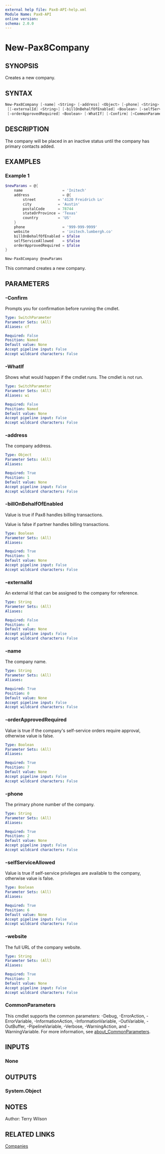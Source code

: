 ```yaml
---
external help file: Pax8-API-help.xml
Module Name: Pax8-API
online version:
schema: 2.0.0
---
```


# New-Pax8Company

## SYNOPSIS
Creates a new company.

## SYNTAX

```powershell
New-Pax8Company [-name] <String> [-address] <Object> [-phone] <String> [-website] <String>
 [[-externalId] <String>] [-billOnBehalfOfEnabled] <Boolean> [-selfServiceAllowed] <Boolean>
 [-orderApprovedRequired] <Boolean> [-WhatIf] [-Confirm] [<CommonParameters>]
```

## DESCRIPTION
The company will be placed in an inactive status until the company has primary contacts added.

## EXAMPLES

### Example 1
```powershell
$newParams = @{
    name                  = 'Initech'
    address               = @{
        street          = '4120 Freidrich Ln'
        city            = 'Austin'
        postalCode      = 78744
        stateOrProvince = 'Texas'
        country         = 'US'
    }
    phone                 = '999-999-9999'
    website               = 'initech.lumbergh.co'
    billOnBehalfOfEnabled = $false
    selfServiceAllowed    = $false
    orderApprovedRequired = $false
}

New-Pax8Company @newParams
```

This command creates a new company.

## PARAMETERS

### -Confirm
Prompts you for confirmation before running the cmdlet.

```yaml
Type: SwitchParameter
Parameter Sets: (All)
Aliases: cf

Required: False
Position: Named
Default value: None
Accept pipeline input: False
Accept wildcard characters: False
```

### -WhatIf
Shows what would happen if the cmdlet runs.
The cmdlet is not run.

```yaml
Type: SwitchParameter
Parameter Sets: (All)
Aliases: wi

Required: False
Position: Named
Default value: None
Accept pipeline input: False
Accept wildcard characters: False
```

### -address
The company address.

```yaml
Type: Object
Parameter Sets: (All)
Aliases:

Required: True
Position: 1
Default value: None
Accept pipeline input: False
Accept wildcard characters: False
```

### -billOnBehalfOfEnabled
Value is true if Pax8 handles billing transactions.

Value is false if partner handles billing transactions.

```yaml
Type: Boolean
Parameter Sets: (All)
Aliases:

Required: True
Position: 5
Default value: None
Accept pipeline input: False
Accept wildcard characters: False
```

### -externalId
An external Id that can be assigned to the company for reference.

```yaml
Type: String
Parameter Sets: (All)
Aliases:

Required: False
Position: 4
Default value: None
Accept pipeline input: False
Accept wildcard characters: False
```

### -name
The company name.

```yaml
Type: String
Parameter Sets: (All)
Aliases:

Required: True
Position: 0
Default value: None
Accept pipeline input: False
Accept wildcard characters: False
```

### -orderApprovedRequired
Value is true if the company's self-service orders require approval, otherwise value is false.

```yaml
Type: Boolean
Parameter Sets: (All)
Aliases:

Required: True
Position: 7
Default value: None
Accept pipeline input: False
Accept wildcard characters: False
```

### -phone
The primary phone number of the company.

```yaml
Type: String
Parameter Sets: (All)
Aliases:

Required: True
Position: 2
Default value: None
Accept pipeline input: False
Accept wildcard characters: False
```

### -selfServiceAllowed
Value is true if self-service privileges are available to the company, otherwise value is false.

```yaml
Type: Boolean
Parameter Sets: (All)
Aliases:

Required: True
Position: 6
Default value: None
Accept pipeline input: False
Accept wildcard characters: False
```

### -website
The full URL of the company website.

```yaml
Type: String
Parameter Sets: (All)
Aliases:

Required: True
Position: 3
Default value: None
Accept pipeline input: False
Accept wildcard characters: False
```

### CommonParameters
This cmdlet supports the common parameters: -Debug, -ErrorAction, -ErrorVariable, -InformationAction, -InformationVariable, -OutVariable, -OutBuffer, -PipelineVariable, -Verbose, -WarningAction, and -WarningVariable. For more information, see [about_CommonParameters](http://go.microsoft.com/fwlink/?LinkID=113216).

## INPUTS

### None

## OUTPUTS

### System.Object
## NOTES
Author: Terry Wilson

## RELATED LINKS

[Companies](https://docs.pax8.com/api/v1#tag/Companies)
